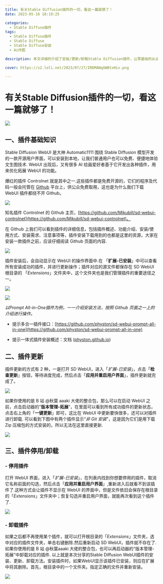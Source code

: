 ```yaml
---
title: 有关Stable Diffusion插件的一切，看这一篇就够了！
date: 2023-05-16 18:19:25

categories:
  - Stable Diffuse插件
tags:
  - Stable Diffuse插件
  - Stable Diffuse
  - Stable Diffuse安装
  - Ai作图

description: 本文详细的介绍了安装/更新/卸载Stable Diffusion插件，让零基础的从业者也能从容不迫的进行工具更新与使用。

cover: https://s2.loli.net/2023/07/27/IRDMANqGWBtxHiv.png

---
```

# 有关Stable Diffusion插件的一切，看这一篇就够了！

![](https://s2.loli.net/2023/07/27/IRDMANqGWBtxHiv.png)

## 一、插件基础知识

Stable Diffusion WebUI 是大神 Automatic1111 围绕 Stable Diffusion 模型开发的一款开源用户界面，可以安装到本地，让我们普通用户也可以免费、便捷地体验文生图技术. WebUI 出现后，又有很多 AI 绘画爱好者基于它开发出各种插件，用来优化拓展 WebUI 的功能。

爆红的插件 Controlnet 就是其中之一.这些插件都是免费开源的，它们的程序及代码一般会托管在 [Github](https://github.com/) 平台上，供公众免费取用，这也是为什么我们下载 WebUI 插件都绕不开 Github。

![](https://s2.loli.net/2023/07/27/d6gXeJBoSq4D8vy.jpg)

知名插件 Controlnet 的 Github 主页，[https://github.com/Mikubill/sd-webui-controlnet](https://github.com/Mikubill/sd-webui-controlnet)。

在 Github 上我们可以看到插件的详细信息，包括插件概述、功能介绍、安装/使用方式、安装需求、注意事项等，插件安装下载用到的也都是这里的资源，大家在安装一款插件之前，应该仔细阅读 Github 页面的内容. 

![](https://s2.loli.net/2023/07/27/oP3IlvZkY4c8NB2.jpg)

插件安装后，会自动显示在 WebUI 的操作界面中.在 「**扩展-已安装**」中可以查看所有安装成功的插件，并进行更新操作；插件对应的源文件都保存在 SD WebUI 根目录的 「*Extensions*」文件夹中，这个文件夹也是我们管理插件的重要途径之一。

![](https://s2.loli.net/2023/07/27/qPWRTOmY1diN7AS.jpg)

![](https://s2.loli.net/2023/07/27/tgKHF6kDclwdPmL.jpg)

*以Prompt All-in-One插件为例，一一介绍安装方法，按照 Github 页面之一上的介绍进行操作。*

- 提示多合一插件接口：[https://github.com/physton/sd-webui-prompt-all-in-one](https://github.com/physton/sd-webui-prompt-all-in-one)

- 提示一体式插件安装概述：文档 ([physton.github.io](https://physton.github.io/sd-webui-prompt-all-in-one-assets/#/zh-cn/Installation))

## 二、插件更新

插件更新的方式有 2 种，一是打开 SD WebUI，进入「*扩展-已安装*」，点击「**检查更新**」按钮，等待进度完成，然后点击「**应用并重启用户界面**」，插件更新就完成了。

![](https://s2.loli.net/2023/07/27/XJPv5SZtNnL1z8q.jpg)

如果你使用的是 B 站 @秋葉 aaaki 大佬的整合包，那么可以在启动 WebUI 之前，点击启动器的“**版本管理-拓展**”，在里面可以看到所有成功插件的更新状态，点击右上角的「**一键更新**」即可，这比在 WebUI 中更新要快很多，还可以对插件进行卸载. 可以看到下图中有两个插件显示“*非 Git 安装*”，这是因为它们是用下载 Zip 压缩包的方式安装的，所以无法在这里直接更新. 

![](https://s2.loli.net/2023/07/27/srEJNjObVR2opt4.jpg)

## 三、插件停用/卸载

### - 停用插件

打开 WebUI 界面，进入「*扩展-已安装*」，在列表内找到你想要停用的插件，取消它名称前面的勾选，然后点击「**应用并重启用户界面**」,重新进入后就看不到该插件了.这种方式会让插件不显示在 WebUI 的界面中，但是文件依旧会保存在根目录的「*Extensions*」文件夹中；恢复勾选并重启用户界面，就能再次看到这个插件 了.

![](https://s2.loli.net/2023/07/27/SCjx8uv2QNUlfDV.jpg)

### - 卸载插件

如果之后都不再使用某个插件，就可以打开根目录的「*Extensions*」文件夹，选中对应的插件文件夹，单击右键删除.然后重新启动 SD WebUI，插件就不存在了.如果你使用的是 B 站 @秋葉aaaki 大佬的整合包，也可以再启动器的“版本管理-拓展”中卸载对应的插件. 以上就是本次分享的Stable Diffusion WebUI插件的安装、更新、卸载方法。安装插件时，如果WebUI显示该插件已安装，则应在扩展中将其删除。首先，根目录中的一个文件夹。指定正确的文件并重新安装。

![](https://s2.loli.net/2023/07/27/QfpCkLsb2qOGH79.jpg)

